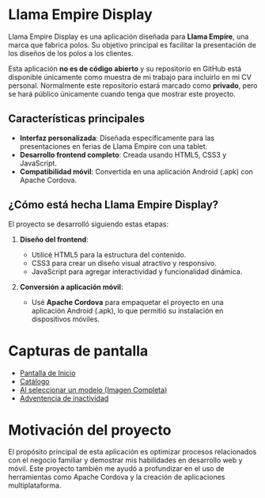 # Llama Empire Display

Llama Empire Display es una aplicación diseñada para **Llama Empire**, una marca que fabrica polos. Su objetivo principal es facilitar la presentación de los diseños de los polos a los clientes.

Esta aplicación **no es de código abierto** y su repositorio en GitHub está disponible únicamente como muestra de mi trabajo para incluirlo en mi CV personal. Normalmente este repositorio estará marcado como **privado**, pero se hará público únicamente cuando tenga que mostrar este proyecto.

## Características principales

- **Interfaz personalizada**: Diseñada específicamente para las presentaciones en ferias de Llama Empire con una tablet.
- **Desarrollo frontend completo**: Creada usando HTML5, CSS3 y JavaScript.
- **Compatibilidad móvil**: Convertida en una aplicación Android (.apk) con Apache Cordova.

## ¿Cómo está hecha Llama Empire Display?

El proyecto se desarrolló siguiendo estas etapas:

1. **Diseño del frontend**:
   - Utilicé HTML5 para la estructura del contenido.
   - CSS3 para crear un diseño visual atractivo y responsivo.
   - JavaScript para agregar interactividad y funcionalidad dinámica.
   
2. **Conversión a aplicación móvil**:
   - Usé **Apache Cordova** para empaquetar el proyecto en una aplicación Android (.apk), lo que permitió su instalación en dispositivos móviles.

# Capturas de pantalla
- [Pantalla de Inicio](images/ShowcaseGithub/mainpage.jpg)
- [Catálogo](images/ShowcaseGithub/catalog.jpg)
- [Al seleccionar un modelo (Imagen Completa)](images/ShowcaseGithub/model.png)
- [Adventencia de inactividad](images/ShowcaseGithub/warning.jpg)

# Motivación del proyecto
El propósito principal de esta aplicación es optimizar procesos relacionados con el negocio familiar y demostrar mis habilidades en desarrollo web y móvil. Este proyecto también me ayudó a profundizar en el uso de herramientas como Apache Cordova y la creación de aplicaciones multiplataforma.
